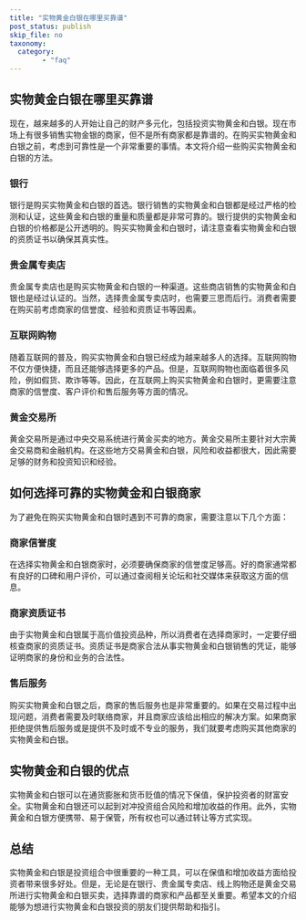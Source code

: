 ```yaml
---
title: "实物黄金白银在哪里买靠谱"
post_status: publish
skip_file: no
taxonomy:
  category:
        - "faq"
---
```


## 实物黄金白银在哪里买靠谱

现在，越来越多的人开始让自己的财产多元化，包括投资实物黄金和白银。现在市场上有很多销售实物金银的商家，但不是所有商家都是靠谱的。在购买实物黄金和白银之前，考虑到可靠性是一个非常重要的事情。本文将介绍一些购买实物黄金和白银的方法。

### 银行

银行是购买实物黄金和白银的首选。银行销售的实物黄金和白银都是经过严格的检测和认证，这些黄金和白银的重量和质量都是非常可靠的。银行提供的实物黄金和白银的价格都是公开透明的。购买实物黄金和白银时，请注意查看实物黄金和白银的资质证书以确保其真实性。

### 贵金属专卖店

贵金属专卖店也是购买实物黄金和白银的一种渠道。这些商店销售的实物黄金和白银也是经过认证的。当然，选择贵金属专卖店时，也需要三思而后行。消费者需要在购买前考虑商家的信誉度、经验和资质证书等因素。

### 互联网购物

随着互联网的普及，购买实物黄金和白银已经成为越来越多人的选择。互联网购物不仅方便快捷，而且还能够选择更多的产品。但是，互联网购物也面临着很多风险，例如假货、欺诈等等。因此，在互联网上购买实物黄金和白银时，更需要注意商家的信誉度、客户评价和售后服务等方面的情况。

### 黄金交易所

黄金交易所是通过中央交易系统进行黄金买卖的地方。黄金交易所主要针对大宗黄金交易商和金融机构。在这些地方交易黄金和白银，风险和收益都很大，因此需要足够的财务和投资知识和经验。

## 如何选择可靠的实物黄金和白银商家

为了避免在购买实物黄金和白银时遇到不可靠的商家，需要注意以下几个方面：

### 商家信誉度

在选择实物黄金和白银商家时，必须要确保商家的信誉度足够高。好的商家通常都有良好的口碑和用户评价，可以通过查阅相关论坛和社交媒体来获取这方面的信息。

### 商家资质证书

由于实物黄金和白银属于高价值投资品种，所以消费者在选择商家时，一定要仔细核查商家的资质证书。资质证书是商家合法从事实物黄金和白银销售的凭证，能够证明商家的身份和业务的合法性。

### 售后服务

购买实物黄金和白银之后，商家的售后服务也是非常重要的。如果在交易过程中出现问题，消费者需要及时联络商家，并且商家应该给出相应的解决方案。如果商家拒绝提供售后服务或是提供不及时或不专业的服务，我们就要考虑购买其他商家的实物黄金和白银。

## 实物黄金和白银的优点

实物黄金和白银可以在通货膨胀和货币贬值的情况下保值，保护投资者的财富安全。实物黄金和白银还可以起到对冲投资组合风险和增加收益的作用。此外，实物黄金和白银方便携带、易于保管，所有权也可以通过转让等方式实现。

## 总结

实物黄金和白银是投资组合中很重要的一种工具，可以在保值和增加收益方面给投资者带来很多好处。但是，无论是在银行、贵金属专卖店、线上购物还是黄金交易所进行实物黄金和白银买卖，选择靠谱的商家和产品都至关重要。希望本文的介绍能够为想进行实物黄金和白银投资的朋友们提供帮助和指引。
